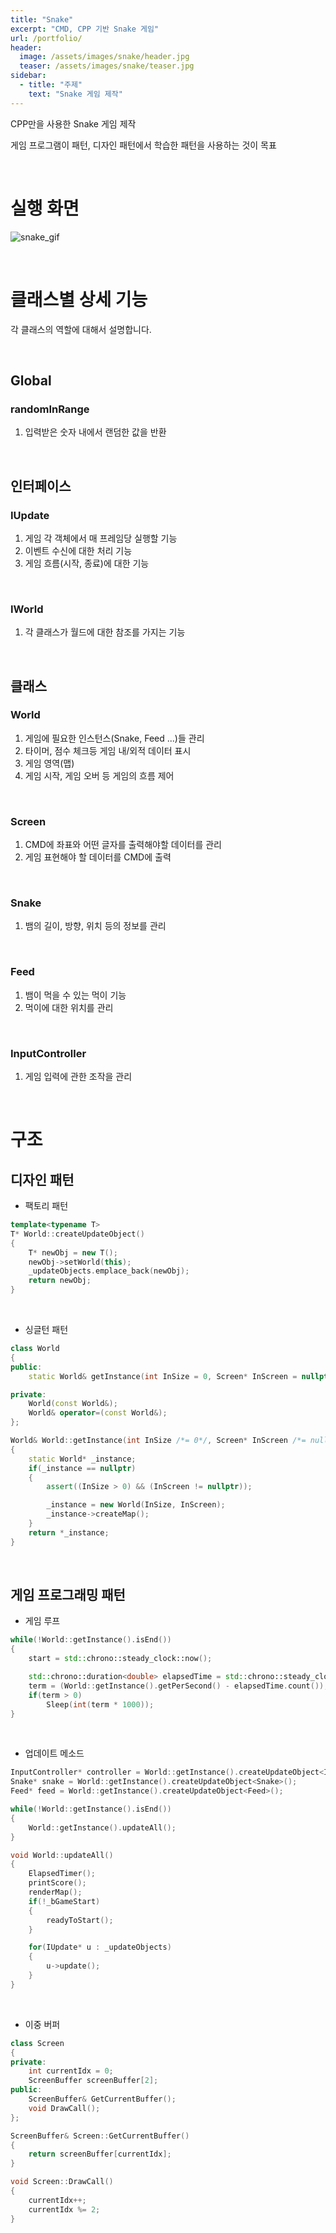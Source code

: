 ```yaml
---
title: "Snake"
excerpt: "CMD, CPP 기반 Snake 게임"
url: /portfolio/
header:
  image: /assets/images/snake/header.jpg
  teaser: /assets/images/snake/teaser.jpg
sidebar:
  - title: "주제"
    text: "Snake 게임 제작"
---
```


CPP만을 사용한 Snake 게임 제작

게임 프로그램이 패턴, 디자인 패턴에서 학습한 패턴을 사용하는 것이 목표

<br/>

# 실행 화면

![snake_gif](/assets/images/snake/snake.gif)

<br/>

# 클래스별 상세 기능

각 클래스의 역할에 대해서 설명합니다.

<br/>

## Global

### randomInRange

1. 입력받은 숫자 내에서 랜덤한 값을 반환

<br/>

## 인터페이스

### IUpdate

1. 게임 각 객체에서 매 프레임당 실행할 기능
2. 이벤트 수신에 대한 처리 기능
3. 게임 흐름(시작, 종료)에 대한 기능

<br/>

### IWorld

1. 각 클래스가 월드에 대한 참조를 가지는 기능

<br/>

## 클래스

### World 

1. 게임에 필요한 인스턴스(Snake, Feed ...)들 관리
2. 타이머, 점수 체크등 게임 내/외적 데이터 표시
3. 게임 영역(맵)
4. 게임 시작, 게임 오버 등 게임의 흐름 제어

<br/>

### Screen 

1. CMD에 좌표와 어떤 글자를 출력해야할 데이터를 관리
2. 게임 표현해야 할 데이터를 CMD에 출력

<br/>

### Snake 

1. 뱀의 길이, 방향, 위치 등의 정보를 관리

<br/>

### Feed

1. 뱀이 먹을 수 있는 먹이 기능
2. 먹이에 대한 위치를 관리

<br/>

### InputController

1. 게임 입력에 관한 조작을 관리

<br/>

# 구조

## 디자인 패턴

* 팩토리 패턴

```cpp
template<typename T>
T* World::createUpdateObject()
{
    T* newObj = new T();
    newObj->setWorld(this);
    _updateObjects.emplace_back(newObj);
    return newObj;
}
```

<br/>

* 싱글턴 패턴

```cpp
class World
{
public:
    static World& getInstance(int InSize = 0, Screen* InScreen = nullptr);

private:
    World(const World&);
    World& operator=(const World&);
};
```

```cpp
World& World::getInstance(int InSize /*= 0*/, Screen* InScreen /*= nullptr*/)
{
    static World* _instance;
    if(_instance == nullptr)
    {
        assert((InSize > 0) && (InScreen != nullptr));

        _instance = new World(InSize, InScreen);
        _instance->createMap();
    }
    return *_instance;
}
```

<br/>

## 게임 프로그래밍 패턴

* 게임 루프

```cpp
while(!World::getInstance().isEnd())
{
    start = std::chrono::steady_clock::now();

    std::chrono::duration<double> elapsedTime = std::chrono::steady_clock::now() - start;
    term = (World::getInstance().getPerSecond() - elapsedTime.count());
    if(term > 0)
        Sleep(int(term * 1000));
}
```

<br/>

* 업데이트 메소드

```cpp
InputController* controller = World::getInstance().createUpdateObject<InputController>();
Snake* snake = World::getInstance().createUpdateObject<Snake>();
Feed* feed = World::getInstance().createUpdateObject<Feed>();
```

```cpp
while(!World::getInstance().isEnd())
{
    World::getInstance().updateAll();
}
```

```cpp
void World::updateAll() 
{
    ElapsedTimer();
    printScore();
    renderMap();
    if(!_bGameStart)
    {
        readyToStart();
    }

    for(IUpdate* u : _updateObjects)
    {
        u->update();
    }
}
```
<br/>

* 이중 버퍼

```cpp
class Screen
{
private:
    int currentIdx = 0;
    ScreenBuffer screenBuffer[2];
public:
    ScreenBuffer& GetCurrentBuffer();
    void DrawCall();
};
```

```cpp
ScreenBuffer& Screen::GetCurrentBuffer()
{
    return screenBuffer[currentIdx];
}

void Screen::DrawCall()
{
    currentIdx++;
    currentIdx %= 2;
}
```

<br/>

